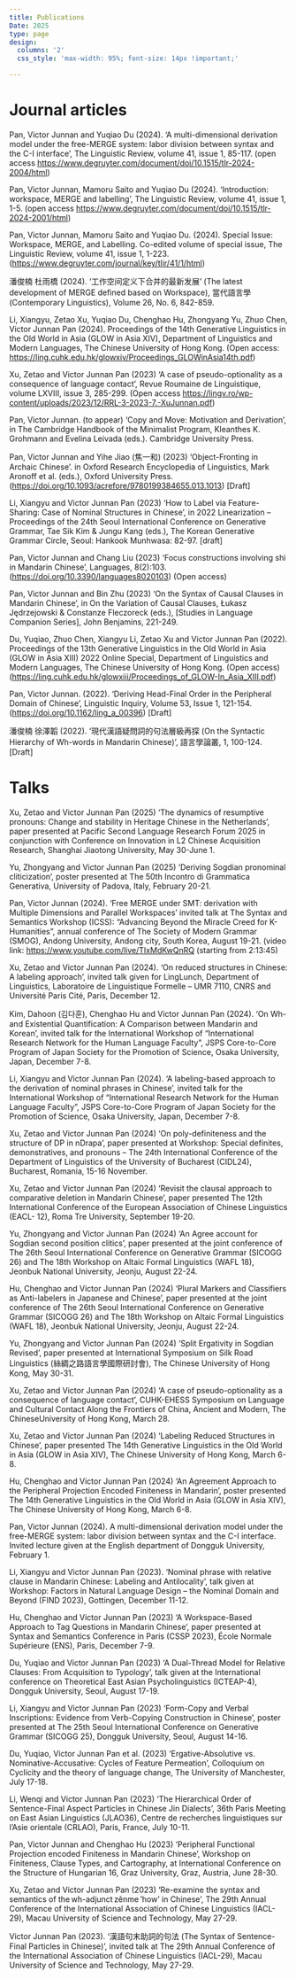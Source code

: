 ```yaml
---
title: Publications
Date: 2025
type: page
design: 
  columns: '2' 
  css_style: 'max-width: 95%; font-size: 14px !important;'

---
```

# Journal articles

Pan, Victor Junnan and Yuqiao Du (2024). ‘A multi-dimensional derivation model under the free-MERGE system: labor division between syntax and the C-I interface’, The Linguistic Review, volume 41, issue 1, 85-117. (open access https://www.degruyter.com/document/doi/10.1515/tlr-2024-2004/html)

Pan, Victor Junnan, Mamoru Saito and Yuqiao Du (2024). ‘Introduction: workspace, MERGE and labelling’, The Linguistic Review, volume 41, issue 1, 1-5. (open access https://www.degruyter.com/document/doi/10.1515/tlr-2024-2001/html)

Pan, Victor Junnan, Mamoru Saito and Yuqiao Du. (2024). Special Issue: Workspace, MERGE, and Labelling. Co-edited volume of special issue, The Linguistic Review, volume 41, issue 1, 1-223. (https://www.degruyter.com/journal/key/tlir/41/1/html)

潘俊楠 杜雨橋 (2024). ‘工作空间定义下合并的最新发展’ (The latest development of MERGE defined based on Workspace), 當代語言學 (Contemporary Linguistics), Volume 26, No. 6, 842-859.

Li, Xiangyu, Zetao Xu, Yuqiao Du, Chenghao Hu, Zhongyang Yu, Zhuo Chen, Victor Junnan Pan (2024). Proceedings of the 14th Generative Linguistics in the Old World in Asia (GLOW in Asia XIV), Department of Linguistics and Modern Languages, The Chinese University of Hong Kong. (Open access: https://ling.cuhk.edu.hk/glowxiv/Proceedings_GLOWinAsia14th.pdf)

Xu, Zetao and Victor Junnan Pan (2023) ‘A case of pseudo-optionality as a consequence of language contact’, Revue Roumaine de Linguistique, volume LXVIII, issue 3, 285-299. (Open access https://lingv.ro/wp-content/uploads/2023/12/RRL-3-2023-7.-XuJunnan.pdf)

Pan, Victor Junnan. (to appear) ‘Copy and Move: Motivation and Derivation’, in The Cambridge Handbook of the Minimalist Program, Kleanthes K. Grohmann and Evelina Leivada (eds.). Cambridge University Press.

Pan, Victor Junnan and Yihe Jiao (焦一和) (2023) ‘Object-Fronting in Archaic Chinese’. in Oxford Research Encyclopedia of Linguistics, Mark Aronoff et al. (eds.), Oxford University Press. (https://doi.org/10.1093/acrefore/9780199384655.013.1013) [Draft]

Li, Xiangyu and Victor Junnan Pan (2023) ‘How to Label via Feature-Sharing: Case of Nominal Structures in Chinese’, in 2022 Linearization – Proceedings of the 24th Seoul International Conference on Generative Grammar, Tae Sik Kim & Jungu Kang (eds.), The Korean Generative Grammar Circle, Seoul: Hankook Munhwasa: 82-97. [draft]

Pan, Victor Junnan and Chang Liu (2023) ‘Focus constructions involving shì in Mandarin Chinese’, Languages,  8(2):103.  (https://doi.org/10.3390/languages8020103) (Open access)

Pan, Victor Junnan and Bin Zhu (2023) ‘On the Syntax of Causal Clauses in Mandarin Chinese’, in On the Variation of Causal Clauses, Łukasz Jędrzejowski & Constanze Fleczoreck (eds.), [Studies in Language Companion Series], John Benjamins, 221-249.

Du, Yuqiao, Zhuo Chen, Xiangyu Li, Zetao Xu and Victor Junnan Pan (2022). Proceedings of the 13th Generative Linguistics in the Old World in Asia (GLOW in Asia XIII) 2022 Online Special, Department of Linguistics and Modern Languages, The Chinese University of Hong Kong. (Open access) (https://ling.cuhk.edu.hk/glowxiii/Proceedings_of_GLOW-In_Asia_XIII.pdf)

Pan, Victor Junnan. (2022). ‘Deriving Head-Final Order in the Peripheral Domain of Chinese’, Linguistic Inquiry, Volume 53, Issue 1, 121-154. (https://doi.org/10.1162/ling_a_00396) [Draft]

潘俊楠  徐澤韜 (2022). ‘現代漢語疑問詞的句法層級再探 (On the Syntactic Hierarchy of Wh-words in Mandarin Chinese)’, 語言學論叢, 1, 100-124. [Draft]

# Talks

Xu, Zetao and Victor Junnan Pan (2025) ‘The dynamics of resumptive pronouns: Change and stability in Heritage Chinese in the Netherlands’, paper presented at Pacific Second Language Research Forum 2025 in conjunction with Conference on Innovation in L2 Chinese Acquisition Research, Shanghai Jiaotong University, May 30-June 1.

Yu, Zhongyang and Victor Junnan Pan (2025) ‘Deriving Sogdian pronominal cliticization’, poster presented at The 50th Incontro di Grammatica Generativa, University of Padova, Italy, February 20-21.

Pan, Victor Junnan (2024). ‘Free MERGE under SMT: derivation with Multiple Dimensions and Parallel Workspaces’ invited talk at The Syntax and Semantics Workshop (ICSS): “Advancing Beyond the Miracle Creed for K-Humanities”, annual conference of The Society of Modern Grammar (SMOG), Andong University, Andong city, South Korea, August 19-21. (video link: https://www.youtube.com/live/TIxMdKwQnRQ (starting from 2:13:45)

Xu, Zetao and Victor Junnan Pan (2024). ‘On reduced structures in Chinese: A labeling approach’, invited talk given for LingLunch, Department of Linguistics, Laboratoire de Linguistique Formelle – UMR 7110, CNRS and Université Paris Cité, Paris, December 12.

Kim, Dahoon (김다훈), Chenghao Hu and Victor Junnan Pan (2024). ‘On Wh- and Existential Quantification: A Comparison between Mandarin and Korean’, invited talk for the International Workshop of “International Research Network for the Human Language Faculty”, JSPS Core-to-Core Program of Japan Society for the Promotion of Science, Osaka University, Japan, December 7-8.

Li, Xiangyu and Victor Junnan Pan (2024). ‘A labeling-based approach to the derivation of nominal phrases in Chinese’, invited talk for the International Workshop of “International Research Network for the Human Language Faculty”, JSPS Core-to-Core Program of Japan Society for the Promotion of Science, Osaka University, Japan, December 7-8.

Xu, Zetao and Victor Junnan Pan (2024) ‘On poly-definiteness and the structure of DP in nDrapa’, paper presented at Workshop: Special definites, demonstratives, and pronouns – The 24th International Conference of the Department of Linguistics of the University of Bucharest (CIDL24), Bucharest, Romania, 15-16 November.

Xu, Zetao and Victor Junnan Pan (2024) ‘Revisit the clausal approach to comparative deletion in Mandarin Chinese’, paper presented The 12th International Conference of the European Association of Chinese Linguistics (EACL- 12), Roma Tre University, September 19-20.

Yu, Zhongyang and Victor Junnan Pan (2024) ‘An Agree account for Sogdian second position clitics’, paper presented at the joint conference of The 26th Seoul International Conference on Generative Grammar (SICOGG 26) and The 18th Workshop on Altaic Formal Linguistics (WAFL 18), Jeonbuk National University, Jeonju, August 22-24.

Hu, Chenghao and Victor Junnan Pan (2024) ‘Plural Markers and Classifiers as Anti-labelers in Japanese and Chinese’, paper presented at the joint conference of The 26th Seoul International Conference on Generative Grammar (SICOGG 26) and The 18th Workshop on Altaic Formal Linguistics (WAFL 18), Jeonbuk National University, Jeonju, August 22-24.

Yu, Zhongyang and Victor Junnan Pan (2024) ‘Split Ergativity in Sogdian Revised’, paper presented at International Symposium on Silk Road Linguistics (絲綢之路語言學國際研討會), The Chinese University of Hong Kong, May 30-31.

Xu, Zetao and Victor Junnan Pan (2024) ‘A case of pseudo-optionality as a consequence of language contact’, CUHK-EHESS Symposium on Language and Cultural Contact Along the Frontiers of China, Ancient and Modern, The ChineseUniversity of Hong Kong, March 28.

Xu, Zetao and Victor Junnan Pan (2024) ‘Labeling Reduced Structures in Chinese’, paper presented The 14th Generative Linguistics in the Old World in Asia (GLOW in Asia XIV), The Chinese University of Hong Kong, March 6-8.

Hu, Chenghao and Victor Junnan Pan (2024) ‘An Agreement Approach to the Peripheral Projection Encoded Finiteness in Mandarin’, poster presented The 14th Generative Linguistics in the Old World in Asia (GLOW in Asia XIV), The Chinese University of Hong Kong, March 6-8.

Pan, Victor Junnan (2024). A multi-dimensional derivation model under the free-MERGE system: labor division between syntax and the C-I interface. Invited lecture given at the English department of Dongguk University, February 1.

Li, Xiangyu and Victor Junnan Pan (2023). ‘Nominal phrase with relative clause in Mandarin Chinese: Labeling and Antilocality’, talk given at Workshop: Factors in Natural Language Design – the Nominal Domain and Beyond (FIND 2023), Gottingen, December 11-12.

Hu, Chenghao and Victor Junnan Pan (2023) ‘A Workspace-Based Approach to Tag Questions in Mandarin Chinese’, paper presented at Syntax and Semantics Conference in Paris (CSSP 2023), École Normale Supérieure (ENS), Paris, December 7-9.

Du, Yuqiao and Victor Junnan Pan (2023) ‘A Dual-Thread Model for Relative Clauses: From Acquisition to Typology’, talk given at the International conference on Theoretical East Asian Psycholinguistics (ICTEAP-4), Dongguk University, Seoul, August 17-19.

Li, Xiangyu and Victor Junnan Pan (2023) ‘Form-Copy and Verbal Inscriptions: Evidence from Verb-Copying Construction in Chinese’, poster presented at The 25th Seoul International Conference on Generative Grammar (SICOGG 25), Dongguk University, Seoul, August 14-16. 

Du, Yuqiao, Victor Junnan Pan et al. (2023) ‘Ergative-Absolutive vs. Nominative-Accusative: Cycles of Feature Permeation’, Colloquium on Cyclicity and the theory of language change, The University of Manchester, July 17-18.

Li, Wenqi and Victor Junnan Pan (2023) ‘The Hierarchical Order of Sentence-Final Aspect Particles in Chinese Jin Dialects’, 36th Paris Meeting on East Asian Linguistics (JLAO36), Centre de recherches linguistiques sur l’Asie orientale (CRLAO), Paris, France, July 10-11.

Pan, Victor Junnan and Chenghao Hu (2023) ‘Peripheral Functional Projection encoded Finiteness in Mandarin Chinese’, Workshop on Finiteness, Clause Types, and Cartography, at International Conference on the Structure of Hungarian 16, Graz University, Graz, Austria, June 28-30.

Xu, Zetao and Victor Junnan Pan (2023) ‘Re-examine the syntax and semantics of the wh-adjunct zěnme ’how’ in Chinese’, The 29th Annual Conference of the International Association of Chinese Linguistics (IACL-29), Macau University of Science and Technology, May 27-29.

Victor Junnan Pan (2023). ‘漢語句末助詞的句法 (The Syntax of Sentence-Final Particles in Chinese)’, invited talk at The 29th Annual Conference of the International Association of Chinese Linguistics (IACL-29), Macau University of Science and Technology, May 27-29.











